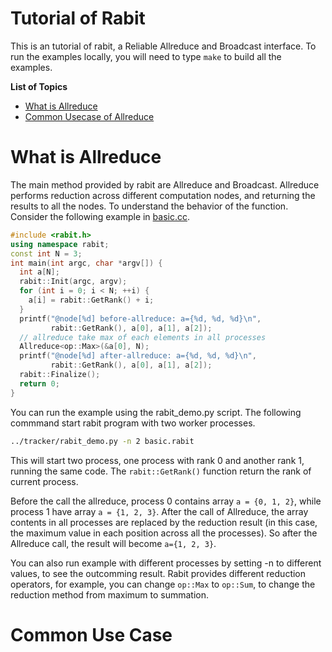 Tutorial of Rabit
=====
This is an tutorial of rabit, a Reliable Allreduce and Broadcast interface.
To run the examples locally, you will need to type ```make``` to build all the examples.

**List of Topics**
* [What is Allreduce](#what-is-allreduce)
* [Common Usecase of Allreduce](#common-use-case)

What is Allreduce
=====
The main method provided by rabit are Allreduce and Broadcast. Allreduce performs reduction across different computation nodes,
and returning the results to all the nodes. To understand the behavior of the function. Consider the following example in [basic.cc](basic.cc).
```c++
#include <rabit.h>
using namespace rabit;
const int N = 3;
int main(int argc, char *argv[]) {
  int a[N];
  rabit::Init(argc, argv);
  for (int i = 0; i < N; ++i) {
    a[i] = rabit::GetRank() + i;
  } 
  printf("@node[%d] before-allreduce: a={%d, %d, %d}\n",
         rabit::GetRank(), a[0], a[1], a[2]);
  // allreduce take max of each elements in all processes
  Allreduce<op::Max>(&a[0], N);
  printf("@node[%d] after-allreduce: a={%d, %d, %d}\n",
         rabit::GetRank(), a[0], a[1], a[2]);
  rabit::Finalize();
  return 0;
}
```
You can run the example using the rabit_demo.py script. The following commmand
start rabit program with two worker processes.
```bash
../tracker/rabit_demo.py -n 2 basic.rabit
```
This will start two process, one process with rank 0 and another rank 1, running the same code.
The ```rabit::GetRank()``` function return the rank of current process.

Before the call the allreduce, process 0 contains array ```a = {0, 1, 2}```, while process 1 have array 
```a = {1, 2, 3}```. After the call of Allreduce, the array contents in all processes are replaced by the
reduction result (in this case, the maximum value in each position across all the processes). So after the
Allreduce call, the result will become ```a={1, 2, 3}```.

You can also run example with different processes by setting -n to different values, to see the outcomming result.
Rabit provides different reduction operators, for example, you can change ```op::Max``` to ```op::Sum```, to change
the reduction method from maximum to summation.


Common Use Case
=====

